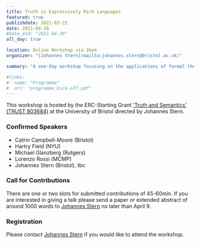 ```yaml
---
title: Truth in Expressively Rich Languages
featured: true
publishdate: 2021-03-21
date: 2021-04-30
#date_end: "2021-04-30"
all_day: true

location: Online Workshop via Zoom
organizer: "[Johannes Stern](mailto:johannes.stern@bristol.ac.uk)"

summary: "A one-day workshop focusing on the applications of formal theories of truth to expressively rich languages, e.g., languages with generalized quantifiers, conditionals, modalities etc."

#links:
#- name: "Programme"
#  url: "programme_kick-off.pdf"
---
```



This workshop is hosted by the ERC-Starting Grant ['Truth and Semantics' (TRUST 803684)](/) at the University of Bristol directed by Johannes Stern.

### Confirmed Speakers
- Catrin Campbell-Moore (Bristol)
- Hartry Field (NYU)
- Michael Glanzberg (Rutgers)
- Lorenzo Rossi (MCMP)
- Johannes Stern (Bristol), tbc

### Call for Contributions
There are one or two slots for submitted contributions of 45-60min. If you are interested in giving a talk please send a paper or extended abstract of around 1000 words to [Johannes Stern](mailto:johannes.stern@bristol.ac.uk) no later than April 9.


### Registration
Please contact [Johannes Stern](mailto:johannes.stern@bristol.ac.uk) if you would like to attend the workshop.
